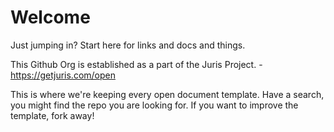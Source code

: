 # Welcome
Just jumping in? Start here for links and docs and things.

This Github Org is established as a part of the Juris Project. - https://getjuris.com/open

This is where we're keeping every open document template. Have a search, you might find the repo you are looking for. If you want to improve the template, fork away!
